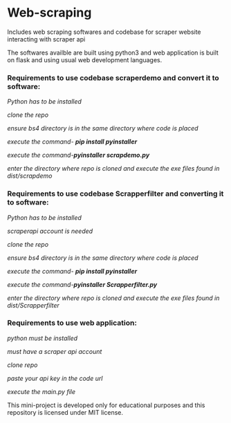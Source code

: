 # Web-scraping
Includes web scraping softwares and codebase for scraper website interacting with scraper api

The softwares availble are built using python3 and web application is built on flask and using usual web development languages.

### Requirements to use codebase scraperdemo and convert it to software:

*Python has to be installed*

*clone the repo*

*ensure bs4 directory is in the same directory where code is placed*

*execute the command- **pip install pyinstaller***

*execute the command-**pyinstaller scrapdemo.py***

*enter the directory where repo is cloned and execute the exe files found in dist/scrapdemo*

### Requirements to use codebase Scrapperfilter and converting it to software:

*Python  has to be installed*

*scraperapi account is needed*

*clone the repo*

*ensure bs4 directory is in the same directory where code is placed*

*execute the command- **pip install pyinstaller***

*execute the command-**pyinstaller Scrapperfilter.py***

*enter the directory where repo is cloned and execute the exe files found in dist/Scrapperfilter*

### Requirements to use web application:

*python must be installed*

*must have a scraper api account*

*clone repo*

*paste your api key in the code url*

*execute the main.py file*


This mini-project is developed only for educational purposes and this repository is licensed under MIT license.
